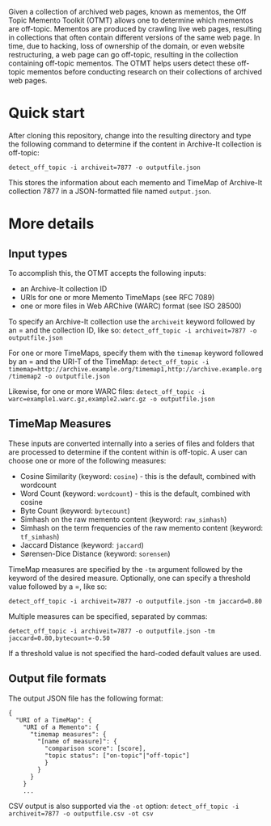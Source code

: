 Given a collection of archived web pages, known as mementos, the Off Topic Memento Toolkit (OTMT) allows one to determine which mementos are off-topic. Mementos are produced by crawling live web pages, resulting in collections that often contain different versions of the same web page. In time, due to hacking, loss of ownership of the domain, or even website restructuring, a web page can go off-topic, resulting in the collection containing off-topic mementos. The OTMT helps users detect these off-topic mementos before conducting research on their collections of archived web pages.

# Quick start

After cloning this repository, change into the resulting directory and type the following command to determine if the content in Archive-It collection is off-topic:

`detect_off_topic -i archiveit=7877 -o outputfile.json`

This stores the information about each memento and TimeMap of Archive-It collection 7877 in a JSON-formatted file named `output.json`.

# More details

## Input types
To accomplish this, the OTMT accepts the following inputs:
* an Archive-It collection ID
* URIs for one or more Memento TimeMaps (see RFC 7089)
* one or more files in Web ARChive (WARC) format (see ISO 28500)

To specify an Archive-It collection use the `archiveit` keyword followed by an = and the collection ID, like so:
`detect_off_topic -i archiveit=7877 -o outputfile.json`

For one or more TimeMaps, specify them with the `timemap` keyword followed by an = and the URI-T of the TimeMap:
`detect_off_topic -i timemap=http://archive.example.org/timemap1,http://archive.example.org/timemap2 -o outputfile.json`

Likewise, for one or more WARC files:
`detect_off_topic -i warc=example1.warc.gz,example2.warc.gz -o outputfile.json`

## TimeMap Measures
These inputs are converted internally into a series of files and folders that are processed to determine if the content within is off-topic. A user can choose one or more of the following measures:
* Cosine Similarity (keyword: `cosine`) - this is the default, combined with wordcount
* Word Count (keyword: `wordcount`) - this is the default, combined with cosine
* Byte Count (keyword: `bytecount`)
* Simhash on the raw memento content (keyword: `raw_simhash`)
* Simhash on the term frequencies of the raw memento content (keyword: `tf_simhash`)
* Jaccard Distance (keyword: `jaccard`)
* Sørensen-Dice Distance (keyword: `sorensen`)

TimeMap measures are specified by the `-tm` argument followed by the keyword of the desired measure. Optionally, one can specify a threshold value followed by a =, like so:

`detect_off_topic -i archiveit=7877 -o outputfile.json -tm jaccard=0.80`

Multiple measures can be specified, separated by commas:

`detect_off_topic -i archiveit=7877 -o outputfile.json -tm jaccard=0.80,bytecount=-0.50`

If a threshold value is not specified the hard-coded default values are used.

## Output file formats

The output JSON file has the following format:
```
{
  "URI of a TimeMap": {
    "URI of a Memento": {
      "timemap measures": {
        "[name of measure]": {
          "comparison score": [score],
          "topic status": ["on-topic"|"off-topic"]
          }
        }
      }
    }
    ...
```

CSV output is also supported via the `-ot` option:
`detect_off_topic -i archiveit=7877 -o outputfile.csv -ot csv`
